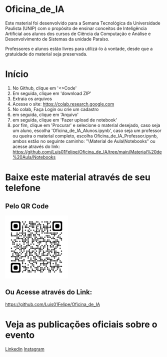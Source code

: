 # Oficina_de_IA
Este material foi desenvolvido para a Semana Tecnológica da Universidade Paulista (UNIP) com o propósito de ensinar conceitos de Inteligência Artificial aos alunos dos cursos de Ciência da Computação e Análise e Desenvolvimento de Sistemas da unidade Paraíso.

Professores e alunos estão livres para utilizá-lo à vontade, desde que a gratuidade do material seja preservada.

# Início
1. No Github, clique em '<>Code'
2. Em seguida, clique em 'download ZIP'
3. Extraia os arquivos
4. Acesse o site: https://colab.research.google.com
5. No colab, Faça Login ou crie um cadastro
6. em seguida, clique em 'Arquivo'
7. em seguida, clique em 'Fazer upload de notebook'
8. por fim, clique em 'Procurar' e selecione o material desejado, caso seja um aluno, escolha 'Oficina_de_IA_Alunos.ipynb', caso seja um professor ou queira o material completo, escolha Oficina_de_IA_Professor.ipynb, ambos estão no seguinte caminho: "\Material de Aula\Notebooks" ou acesse através do link: https://github.com/Luis01Felipe/Oficina_de_IA/tree/main/Material%20de%20Aula/Notebooks

# Baixe este material através de seu telefone
## Pelo QR Code
<img src="https://github.com/Luis01Felipe/Oficina_de_IA/blob/main/QR_Code.png" alt="QR Code" width="200" height="200">

## Ou Acesse através do Link:
https://github.com/Luis01Felipe/Oficina_de_IA

# Veja as publicações oficiais sobre o evento
[Linkedin](https://www.linkedin.com/posts/luis-felipe-moraes-gomes-couto-b10781201_tecnologia-python-ia-activity-7260716728005890050-AmHC?utm_source=share&utm_medium=member_desktop)
[Instagram](https://www.instagram.com/p/DCIMj3JyNYTgPS71s9nE7Q7o6qI-dBYzJV_mn40/?utm_source=ig_web_copy_link&igsh=MzRlODBiNWFlZA==)
